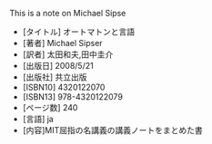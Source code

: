This is a note on Michael Sipse

* [タイトル] オートマトンと言語
* [著者] Michael Sipser
* [訳者] 太田和夫,田中圭介
* [出版日] 2008/5/21
* [出版社] 共立出版
* [ISBN10] 4320122070
* [ISBN13] 978-4320122079
* [ページ数] 240
* [言語] ja
* [内容]MIT屈指の名講義の講義ノートをまとめた書


